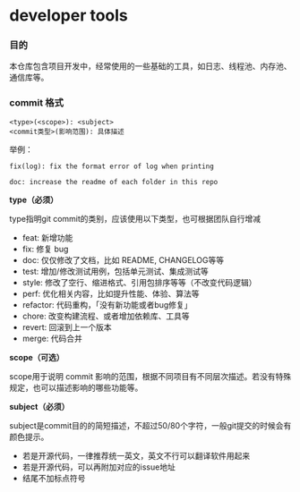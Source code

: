 # developer tools
### 目的

本仓库包含项目开发中，经常使用的一些基础的工具，如日志、线程池、内存池、通信库等。

### commit 格式

```shell
<type>(<scope>): <subject>
<commit类型>(影响范围): 具体描述
```

举例：

 `fix(log): fix the format error of log when printing`

`doc: increase the readme of each folder in this repo`

**type（必须）**

type指明git commit的类别，应该使用以下类型，也可根据团队自行增减

- feat: 新增功能
- fix: 修复 bug
- doc: 仅仅修改了文档，比如 README, CHANGELOG等等
- test: 增加/修改测试用例，包括单元测试、集成测试等
- style: 修改了空行、缩进格式、引用包排序等等（不改变代码逻辑）
- perf: 优化相关内容，比如提升性能、体验、算法等
- refactor: 代码重构，「没有新功能或者bug修复」
- chore: 改变构建流程、或者增加依赖库、工具等
- revert: 回滚到上一个版本
- merge: 代码合并

**scope（可选）**

scope用于说明 commit 影响的范围，根据不同项目有不同层次描述。若没有特殊规定，也可以描述影响的哪些功能等。

**subject（必须）**

subject是commit目的的简短描述，不超过50/80个字符，一般git提交的时候会有颜色提示。

- 若是开源代码，一律推荐统一英文，英文不行可以翻译软件用起来
- 若是开源代码，可以再附加对应的issue地址
- 结尾不加标点符号
